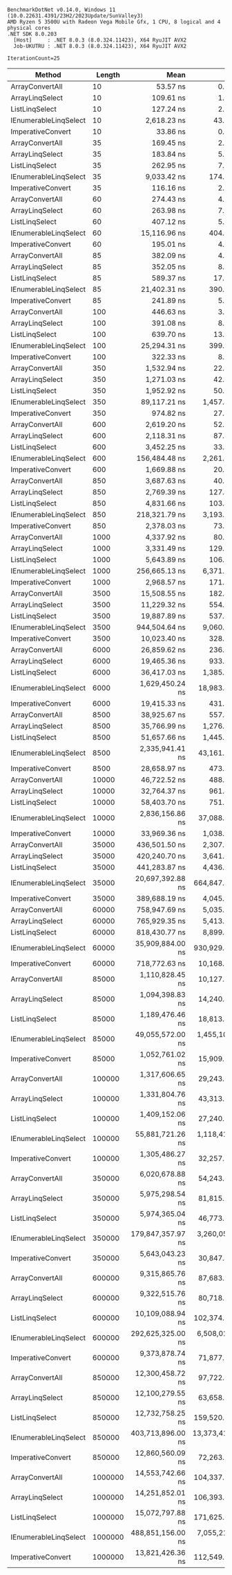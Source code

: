```

BenchmarkDotNet v0.14.0, Windows 11 (10.0.22631.4391/23H2/2023Update/SunValley3)
AMD Ryzen 5 3500U with Radeon Vega Mobile Gfx, 1 CPU, 8 logical and 4 physical cores
.NET SDK 8.0.203
  [Host]     : .NET 8.0.3 (8.0.324.11423), X64 RyuJIT AVX2
  Job-UKUTRU : .NET 8.0.3 (8.0.324.11423), X64 RyuJIT AVX2

IterationCount=25  

```
| Method                | Length  | Mean              | Error             | StdDev            | Gen0       | Gen1       | Gen2     | Allocated   |
|---------------------- |-------- |------------------:|------------------:|------------------:|-----------:|-----------:|---------:|------------:|
| ArrayConvertAll       | 10      |          53.57 ns |          0.600 ns |          0.802 ns |     0.0497 |          - |        - |       104 B |
| ArrayLinqSelect       | 10      |         109.61 ns |          1.049 ns |          1.364 ns |     0.0726 |          - |        - |       152 B |
| ListLinqSelect        | 10      |         127.24 ns |          2.664 ns |          3.465 ns |     0.0842 |          - |        - |       176 B |
| IEnumerableLinqSelect | 10      |       2,618.23 ns |         43.000 ns |         57.404 ns |     0.8049 |          - |        - |      1688 B |
| ImperativeConvert     | 10      |          33.86 ns |          0.687 ns |          0.893 ns |     0.0497 |          - |        - |       104 B |
| ArrayConvertAll       | 35      |         169.45 ns |          2.997 ns |          4.001 ns |     0.1452 |          - |        - |       304 B |
| ArrayLinqSelect       | 35      |         183.84 ns |          5.905 ns |          7.679 ns |     0.1681 |          - |        - |       352 B |
| ListLinqSelect        | 35      |         262.95 ns |          7.734 ns |         10.056 ns |     0.1798 |          - |        - |       376 B |
| IEnumerableLinqSelect | 35      |       9,033.42 ns |        174.636 ns |        233.134 ns |     2.6245 |          - |        - |      5488 B |
| ImperativeConvert     | 35      |         116.16 ns |          2.586 ns |          3.271 ns |     0.1452 |          - |        - |       304 B |
| ArrayConvertAll       | 60      |         274.43 ns |          4.317 ns |          5.763 ns |     0.2408 |          - |        - |       504 B |
| ArrayLinqSelect       | 60      |         263.98 ns |          7.968 ns |         10.637 ns |     0.2637 |          - |        - |       552 B |
| ListLinqSelect        | 60      |         407.12 ns |          5.756 ns |          7.685 ns |     0.2751 |          - |        - |       576 B |
| IEnumerableLinqSelect | 60      |      15,116.96 ns |        404.090 ns |        539.449 ns |     4.4250 |          - |        - |      9288 B |
| ImperativeConvert     | 60      |         195.01 ns |          4.031 ns |          5.242 ns |     0.2408 |          - |        - |       504 B |
| ArrayConvertAll       | 85      |         382.09 ns |          4.350 ns |          5.656 ns |     0.3362 |          - |        - |       704 B |
| ArrayLinqSelect       | 85      |         352.05 ns |          8.105 ns |         10.821 ns |     0.3595 |          - |        - |       752 B |
| ListLinqSelect        | 85      |         589.37 ns |         17.784 ns |         23.741 ns |     0.3710 |          - |        - |       776 B |
| IEnumerableLinqSelect | 85      |      21,402.31 ns |        390.752 ns |        521.643 ns |     6.2561 |          - |        - |     13088 B |
| ImperativeConvert     | 85      |         241.89 ns |          5.146 ns |          6.692 ns |     0.3362 |          - |        - |       704 B |
| ArrayConvertAll       | 100     |         446.63 ns |          3.951 ns |          4.996 ns |     0.3939 |          - |        - |       824 B |
| ArrayLinqSelect       | 100     |         391.08 ns |          8.703 ns |         11.618 ns |     0.4168 |          - |        - |       872 B |
| ListLinqSelect        | 100     |         639.70 ns |         13.314 ns |         17.773 ns |     0.4282 |          - |        - |       896 B |
| IEnumerableLinqSelect | 100     |      25,294.31 ns |        399.932 ns |        533.898 ns |     7.3242 |          - |        - |     15368 B |
| ImperativeConvert     | 100     |         322.33 ns |          8.647 ns |         11.543 ns |     0.3939 |          - |        - |       824 B |
| ArrayConvertAll       | 350     |       1,532.94 ns |         22.629 ns |         27.790 ns |     1.3485 |          - |        - |      2824 B |
| ArrayLinqSelect       | 350     |       1,271.03 ns |         42.904 ns |         54.260 ns |     1.3714 |          - |        - |      2872 B |
| ListLinqSelect        | 350     |       1,952.92 ns |         50.803 ns |         67.820 ns |     1.3809 |          - |        - |      2896 B |
| IEnumerableLinqSelect | 350     |      89,117.21 ns |      1,457.456 ns |      1,945.662 ns |    25.5127 |          - |        - |     53368 B |
| ImperativeConvert     | 350     |         974.82 ns |         27.809 ns |         37.125 ns |     1.3485 |          - |        - |      2824 B |
| ArrayConvertAll       | 600     |       2,619.20 ns |         52.216 ns |         69.708 ns |     2.3041 |          - |        - |      4824 B |
| ArrayLinqSelect       | 600     |       2,118.31 ns |         87.201 ns |        116.411 ns |     2.3251 |          - |        - |      4872 B |
| ListLinqSelect        | 600     |       3,452.25 ns |         33.701 ns |         37.459 ns |     2.3346 |          - |        - |      4896 B |
| IEnumerableLinqSelect | 600     |     156,484.48 ns |      2,261.067 ns |      3,018.460 ns |    43.4570 |          - |        - |     91368 B |
| ImperativeConvert     | 600     |       1,669.88 ns |         20.258 ns |         25.620 ns |     2.3041 |          - |        - |      4824 B |
| ArrayConvertAll       | 850     |       3,687.63 ns |         40.572 ns |         54.162 ns |     3.2539 |          - |        - |      6824 B |
| ArrayLinqSelect       | 850     |       2,769.39 ns |        127.412 ns |        170.091 ns |     3.2768 |          - |        - |      6872 B |
| ListLinqSelect        | 850     |       4,831.66 ns |        103.408 ns |        138.046 ns |     3.2883 |          - |        - |      6896 B |
| IEnumerableLinqSelect | 850     |     218,321.79 ns |      3,193.200 ns |      4,152.062 ns |    61.7676 |     0.2441 |        - |    129368 B |
| ImperativeConvert     | 850     |       2,378.03 ns |         73.098 ns |         97.584 ns |     3.2539 |          - |        - |      6824 B |
| ArrayConvertAll       | 1000    |       4,337.92 ns |         80.577 ns |        107.568 ns |     3.8300 |          - |        - |      8024 B |
| ArrayLinqSelect       | 1000    |       3,331.49 ns |        129.767 ns |        173.235 ns |     3.8452 |          - |        - |      8072 B |
| ListLinqSelect        | 1000    |       5,643.89 ns |        106.520 ns |        142.202 ns |     3.8605 |          - |        - |      8096 B |
| IEnumerableLinqSelect | 1000    |     256,665.13 ns |      6,371.979 ns |      8,506.410 ns |    67.8711 |    11.2305 |        - |    152168 B |
| ImperativeConvert     | 1000    |       2,968.57 ns |        171.287 ns |        228.663 ns |     3.8300 |          - |        - |      8024 B |
| ArrayConvertAll       | 3500    |      15,508.55 ns |        182.410 ns |        237.185 ns |    13.3209 |          - |        - |     28024 B |
| ArrayLinqSelect       | 3500    |      11,229.32 ns |        554.672 ns |        740.472 ns |    13.3209 |          - |        - |     28072 B |
| ListLinqSelect        | 3500    |      19,887.89 ns |        537.902 ns |        680.274 ns |    13.3057 |          - |        - |     28096 B |
| IEnumerableLinqSelect | 3500    |     944,504.64 ns |      9,060.581 ns |     12,095.617 ns |   125.0000 |    70.3125 |        - |    532168 B |
| ImperativeConvert     | 3500    |      10,023.40 ns |        328.809 ns |        427.544 ns |    13.3209 |          - |        - |     28024 B |
| ArrayConvertAll       | 6000    |      26,859.62 ns |        236.742 ns |        307.831 ns |    22.7051 |          - |        - |     48024 B |
| ArrayLinqSelect       | 6000    |      19,465.36 ns |        933.033 ns |      1,245.573 ns |    22.7051 |          - |        - |     48072 B |
| ListLinqSelect        | 6000    |      36,417.03 ns |      1,385.913 ns |      1,850.154 ns |    22.7051 |          - |        - |     48096 B |
| IEnumerableLinqSelect | 6000    |   1,629,450.24 ns |     18,983.418 ns |     24,683.808 ns |   183.5938 |   125.0000 |        - |    912169 B |
| ImperativeConvert     | 6000    |      19,415.33 ns |        431.349 ns |        560.876 ns |    22.7051 |          - |        - |     48024 B |
| ArrayConvertAll       | 8500    |      38,925.67 ns |        557.447 ns |        744.176 ns |    32.2266 |          - |        - |     68024 B |
| ArrayLinqSelect       | 8500    |      35,766.99 ns |      1,276.372 ns |      1,703.920 ns |    32.2571 |          - |        - |     68072 B |
| ListLinqSelect        | 8500    |      51,657.66 ns |      1,445.184 ns |      1,929.279 ns |    32.2266 |          - |        - |     68096 B |
| IEnumerableLinqSelect | 8500    |   2,335,941.41 ns |     43,161.993 ns |     54,586.106 ns |   234.3750 |   199.2188 |        - |   1292168 B |
| ImperativeConvert     | 8500    |      28,658.97 ns |        473.732 ns |        632.419 ns |    32.2571 |          - |        - |     68024 B |
| ArrayConvertAll       | 10000   |      46,722.52 ns |        488.794 ns |        652.525 ns |    36.9873 |          - |        - |     80024 B |
| ArrayLinqSelect       | 10000   |      32,764.37 ns |        961.406 ns |      1,283.450 ns |    36.9873 |          - |        - |     80072 B |
| ListLinqSelect        | 10000   |      58,403.70 ns |        751.122 ns |        922.446 ns |    36.9873 |          - |        - |     80096 B |
| IEnumerableLinqSelect | 10000   |   2,836,156.86 ns |     37,088.900 ns |     49,512.620 ns |   273.4375 |   222.6563 |        - |   1520168 B |
| ImperativeConvert     | 10000   |      33,969.36 ns |      1,038.219 ns |      1,385.993 ns |    36.9873 |          - |        - |     80024 B |
| ArrayConvertAll       | 35000   |     436,501.50 ns |      2,307.975 ns |      2,747.481 ns |    24.4141 |    24.4141 |  24.4141 |    280028 B |
| ArrayLinqSelect       | 35000   |     420,240.70 ns |      3,641.089 ns |      4,734.445 ns |    24.4141 |    24.4141 |  24.4141 |    280242 B |
| ListLinqSelect        | 35000   |     441,283.87 ns |      4,436.097 ns |      5,922.063 ns |    24.4141 |    24.4141 |  24.4141 |    280270 B |
| IEnumerableLinqSelect | 35000   |  20,697,392.88 ns |    664,847.578 ns |    887,552.496 ns |   937.5000 |   687.5000 | 156.2500 |   5320378 B |
| ImperativeConvert     | 35000   |     389,688.19 ns |      4,045.212 ns |      5,259.919 ns |    23.4375 |    23.4375 |  23.4375 |    280027 B |
| ArrayConvertAll       | 60000   |     758,947.69 ns |      5,035.100 ns |      6,367.790 ns |    25.3906 |    25.3906 |  25.3906 |    480037 B |
| ArrayLinqSelect       | 60000   |     765,929.35 ns |      5,413.805 ns |      6,846.731 ns |    24.4141 |    24.4141 |  24.4141 |    480257 B |
| ListLinqSelect        | 60000   |     818,430.77 ns |      8,899.439 ns |     11,880.496 ns |    25.3906 |    25.3906 |  25.3906 |    480280 B |
| IEnumerableLinqSelect | 60000   |  35,909,884.00 ns |    930,929.414 ns |  1,242,764.134 ns |  1571.4286 |   857.1429 | 214.2857 |   9120277 B |
| ImperativeConvert     | 60000   |     718,772.63 ns |     10,168.226 ns |     12,859.551 ns |    24.4141 |    24.4141 |  24.4141 |    480028 B |
| ArrayConvertAll       | 85000   |   1,110,828.45 ns |     10,127.723 ns |     13,520.220 ns |    25.3906 |    25.3906 |  25.3906 |    680029 B |
| ArrayLinqSelect       | 85000   |   1,094,398.83 ns |     14,240.433 ns |     18,009.589 ns |    25.3906 |    25.3906 |  25.3906 |    680274 B |
| ListLinqSelect        | 85000   |   1,189,476.46 ns |     18,813.455 ns |     25,115.424 ns |    27.3438 |    27.3438 |  27.3438 |    680294 B |
| IEnumerableLinqSelect | 85000   |  49,055,572.00 ns |  1,455,107.775 ns |  1,942,527.250 ns |  2090.9091 |  1090.9091 | 181.8182 |  12920271 B |
| ImperativeConvert     | 85000   |   1,052,761.02 ns |     15,909.171 ns |     21,238.288 ns |    25.3906 |    25.3906 |  25.3906 |    680029 B |
| ArrayConvertAll       | 100000  |   1,317,606.65 ns |     29,243.549 ns |     38,024.878 ns |    25.3906 |    25.3906 |  25.3906 |    800030 B |
| ArrayLinqSelect       | 100000  |   1,331,804.76 ns |     43,313.998 ns |     57,822.947 ns |    27.3438 |    27.3438 |  27.3438 |    800271 B |
| ListLinqSelect        | 100000  |   1,409,152.06 ns |     27,240.208 ns |     35,419.968 ns |    27.3438 |    27.3438 |  27.3438 |    800278 B |
| IEnumerableLinqSelect | 100000  |  55,881,721.26 ns |  1,118,413.237 ns |  1,414,434.767 ns |  2444.4444 |  1333.3333 | 222.2222 |  15200398 B |
| ImperativeConvert     | 100000  |   1,305,486.27 ns |     32,257.597 ns |     43,062.970 ns |    25.3906 |    25.3906 |  25.3906 |    800029 B |
| ArrayConvertAll       | 350000  |   6,020,678.88 ns |     54,243.597 ns |     72,413.650 ns |    31.2500 |    31.2500 |  31.2500 |   2800041 B |
| ArrayLinqSelect       | 350000  |   5,975,298.54 ns |     81,815.712 ns |    103,470.689 ns |    31.2500 |    31.2500 |  31.2500 |   2800089 B |
| ListLinqSelect        | 350000  |   5,974,365.04 ns |     46,773.377 ns |     60,818.607 ns |    31.2500 |    31.2500 |  31.2500 |   2800110 B |
| IEnumerableLinqSelect | 350000  | 179,847,357.97 ns |  3,260,050.747 ns |  4,122,920.726 ns |  8333.3333 |  4333.3333 | 333.3333 |  53203128 B |
| ImperativeConvert     | 350000  |   5,643,043.23 ns |     30,847.498 ns |     36,721.756 ns |    31.2500 |    31.2500 |  31.2500 |   2800038 B |
| ArrayConvertAll       | 600000  |   9,315,865.76 ns |     87,683.894 ns |    110,892.060 ns |    31.2500 |    31.2500 |  31.2500 |   4800047 B |
| ArrayLinqSelect       | 600000  |   9,322,515.76 ns |     80,718.917 ns |    102,083.594 ns |    31.2500 |    31.2500 |  31.2500 |   4800095 B |
| ListLinqSelect        | 600000  |  10,109,088.94 ns |    102,374.503 ns |    136,667.033 ns |    31.2500 |    31.2500 |  31.2500 |   4800113 B |
| IEnumerableLinqSelect | 600000  | 292,625,325.00 ns |  6,508,016.281 ns |  8,462,260.176 ns | 14000.0000 |  7000.0000 |        - |  91200200 B |
| ImperativeConvert     | 600000  |   9,373,878.74 ns |     71,877.931 ns |     90,902.576 ns |    31.2500 |    31.2500 |  31.2500 |   4800041 B |
| ArrayConvertAll       | 850000  |  12,300,458.72 ns |     97,722.679 ns |    127,067.096 ns |    31.2500 |    31.2500 |  31.2500 |   6800047 B |
| ArrayLinqSelect       | 850000  |  12,100,279.55 ns |     63,658.683 ns |     78,178.587 ns |    31.2500 |    31.2500 |  31.2500 |   6800095 B |
| ListLinqSelect        | 850000  |  12,732,758.25 ns |    159,520.162 ns |    212,954.852 ns |    31.2500 |    31.2500 |  31.2500 |   6800119 B |
| IEnumerableLinqSelect | 850000  | 403,713,896.00 ns | 13,373,418.559 ns | 17,853,131.166 ns | 20000.0000 | 10000.0000 |        - | 129200568 B |
| ImperativeConvert     | 850000  |  12,860,560.09 ns |     72,263.688 ns |     96,469.956 ns |    31.2500 |    31.2500 |  31.2500 |   6800041 B |
| ArrayConvertAll       | 1000000 |  14,553,742.66 ns |    104,337.575 ns |    131,953.636 ns |    31.2500 |    31.2500 |  31.2500 |   8000047 B |
| ArrayLinqSelect       | 1000000 |  14,251,852.01 ns |    106,393.805 ns |    126,654.267 ns |    31.2500 |    31.2500 |  31.2500 |   8000095 B |
| ListLinqSelect        | 1000000 |  15,072,797.88 ns |    171,625.803 ns |    229,115.536 ns |    31.2500 |    31.2500 |  31.2500 |   8000119 B |
| IEnumerableLinqSelect | 1000000 | 488,851,156.00 ns |  7,055,212.461 ns |  9,418,506.787 ns | 23000.0000 | 11000.0000 |        - | 152000568 B |
| ImperativeConvert     | 1000000 |  13,821,426.36 ns |    112,549.769 ns |    142,339.433 ns |    31.2500 |    31.2500 |  31.2500 |   8000047 B |
